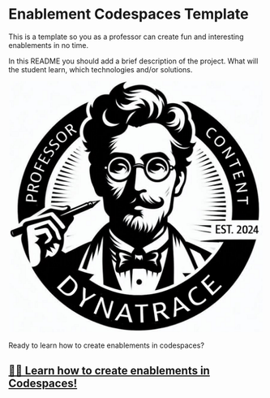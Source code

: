 # Enablement Codespaces Template 

This is a template so you as a professor can create fun and interesting enablements in no time.

In this README you should add a brief description of the project. What will the student learn, which technologies and/or solutions. 

<p align="center">
<img src="docs/img/dt_professors.png" alt="Alt text" width="500"/>
</p>

Ready to learn how to create enablements in codespaces? 
## [👨‍🏫 Learn how to create enablements in Codespaces!](https://dynatrace-wwse.github.io/enablement-codespaces-template)

